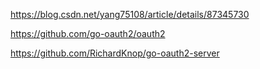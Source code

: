 





https://blog.csdn.net/yang75108/article/details/87345730

https://github.com/go-oauth2/oauth2

https://github.com/RichardKnop/go-oauth2-server

